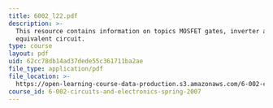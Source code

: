 ```yaml
---
title: 6002_l22.pdf
description: >-
  This resource contains information on topics MOSFET gates, inverter and
  equivalent circuit.
type: course
layout: pdf
uid: 62cc78db14ad37dede55c361711ba2ae
file_type: application/pdf
file_location: >-
  https://open-learning-course-data-production.s3.amazonaws.com/6-002-circuits-and-electronics-spring-2007/62cc78db14ad37dede55c361711ba2ae_6002_l22.pdf
course_id: 6-002-circuits-and-electronics-spring-2007
---
```


